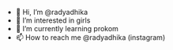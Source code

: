 - 👋 Hi, I’m @radyadhika
- 👀 I’m interested in girls
- 🌱 I’m currently learning prokom
- 📫 How to reach me @radyadhika (instagram)

<!---
radyadhika/radyadhika is a ✨ special ✨ repository because its `README.md` (this file) appears on your GitHub profile.
You can click the Preview link to take a look at your changes.
--->
